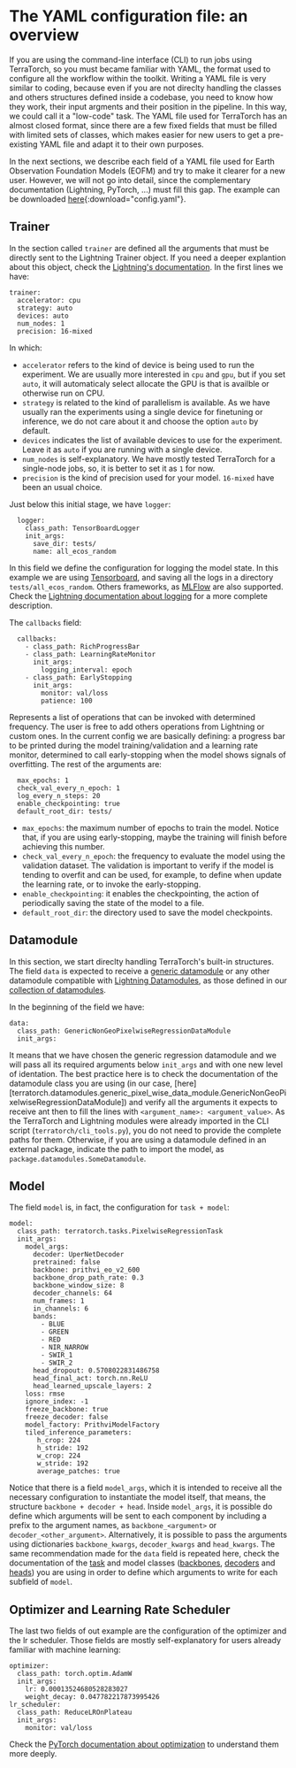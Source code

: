 # The YAML configuration file: an overview 

If you are using the command-line interface (CLI) to run jobs using TerraTorch, so you must became familiar with
YAML, the format used to configure all the workflow within the toolkit. Writing a YAML file is very similar to
coding, because even if you are not direclty handling the classes and others structures defined inside a codebase,
you need to know how they work, their input argments and their position in the pipeline. In this way, we
could call it a "low-code" task.
The YAML file used for TerraTorch has an almost closed format, since there are a few fixed fields that must be filled with
limited sets of classes, which makes easier for new users to get a pre-existing YAML file and adapt it to
their own purposes. 
 
In the next sections, we describe each field of a YAML file used for Earth Observation Foundation Models (EOFM) and try to make it clearer for a new user. However, we will not go into detail, since the complementary documentation (Lightning, PyTorch, ...) must fill this gap. The example can be
downloaded [here](config.yaml){:download="config.yaml"}. 

## Trainer

In the section called `trainer` are defined all the arguments that must be directly sent to the Lightning
Trainer object. If you need a deeper explantion about this object, check the [Lightning's documentation](https://lightning.ai/docs/pytorch/stable/common/trainer.html).
In the first lines we have:

```
trainer:
  accelerator: cpu
  strategy: auto
  devices: auto
  num_nodes: 1
  precision: 16-mixed
```
In which:

* `accelerator` refers to the kind of device is being used to run the experiment. We are usually
more interested in `cpu` and `gpu`, but if you set `auto`, it will automaticaly select allocate the GPU is
that is availble or otherwise run on CPU.
* `strategy` is related to the kind of parallelism is available. As we have usually ran the experiments using a
single device for finetuning or inference, we do not care about it and choose the option `auto` by default. 
* `devices` indicates the list of available devices to use for the experiment. Leave it as `auto` if you are
running with a single device. 
* `num_nodes` is self-explanatory. We have mostly tested TerraTorch for a single-node jobs, so, it is better to
set it as `1` for now. 
* `precision` is the kind of precision used for your model. `16-mixed` have been an usual choice. 

Just below this initial stage, we have `logger`:
```
  logger:
    class_path: TensorBoardLogger
    init_args:
      save_dir: tests/
      name: all_ecos_random
```
In this field we define the configuration for logging the model state. In this example we are using
[Tensorboard](https://www.tensorflow.org/tensorboard?hl=pt-br), and saving all the logs in a directory `tests/all_ecos_random`. 
Others frameworks, as [MLFlow](https://mlflow.org/) are also supported. Check the [Lightning documentation
about logging](https://lightning.ai/docs/pytorch/stable/extensions/logging.html) for a more complete description. 

The `callbacks` field:
```
  callbacks:
    - class_path: RichProgressBar
    - class_path: LearningRateMonitor
      init_args:
        logging_interval: epoch
    - class_path: EarlyStopping
      init_args:
        monitor: val/loss
        patience: 100
```
Represents a list of operations that can be invoked with determined frequency. The user is free to add
others operations from Lightning or custom ones. In the current config we are basically defining: a progress
bar to be printed during the model training/validation and a learning rate monitor, determined to call early-stopping when the model shows
signals of overfitting. 
The rest of the arguments are:
```
  max_epochs: 1
  check_val_every_n_epoch: 1
  log_every_n_steps: 20
  enable_checkpointing: true
  default_root_dir: tests/
```

* `max_epochs`: the maximum number of epochs to train the model. Notice that, if you are using early-stopping,
    maybe the training will finish before achieving this number. 
* `check_val_every_n_epoch`: the frequency to evaluate the model using the validation dataset. The validation
    is important to verify if the model is tending to overfit and  can be used, for example, to define when update the learning rate, or to invoke the early-stopping. 
* `enable_checkpointing`: it enables the checkpointing, the action of periodically saving the state of the
    model to a file. 
* `default_root_dir`: the directory used to save the model checkpoints. 

## Datamodule

In this section, we start direclty handling TerraTorch's built-in structures. The field `data` is expected to
receive a [generic datamodule](../package/generic_datamodules.md) or any other datamodule compatible with [Lightning
Datamodules](https://lightning.ai/docs/pytorch/stable/data/datamodule.html), as those defined
in our [collection of datamodules](../package/datamodules.md). 

In the beginning of the field we have:
```
data:
  class_path: GenericNonGeoPixelwiseRegressionDataModule
  init_args:
```
It means that we have chosen the generic regression datamodule and we will pass all its required arguments below
`init_args` and with one new level of identation. The best practice here is to check the documentation of the
datamodule class you are using (in our case, [here][terratorch.datamodules.generic_pixel_wise_data_module.GenericNonGeoPixelwiseRegressionDataModule])
and verify all the arguments it expects to receive ant then to fill the lines
with `<argument_name>: <argument_value>`. 
As the TerraTorch and Lightning modules were already imported in the CLI script (`terratorch/cli_tools.py`),
you do not need to provide the complete paths for them. Otherwise, if you are using a datamodule defined in an
external package, indicate the path to import the model, as `package.datamodules.SomeDatamodule`. 

## Model

The field `model` is, in fact, the configuration for `task + model`: 
```
model:
  class_path: terratorch.tasks.PixelwiseRegressionTask
  init_args:
    model_args:
      decoder: UperNetDecoder
      pretrained: false
      backbone: prithvi_eo_v2_600
      backbone_drop_path_rate: 0.3
      backbone_window_size: 8
      decoder_channels: 64
      num_frames: 1
      in_channels: 6
      bands:
        - BLUE
        - GREEN
        - RED
        - NIR_NARROW
        - SWIR_1
        - SWIR_2
      head_dropout: 0.5708022831486758
      head_final_act: torch.nn.ReLU
      head_learned_upscale_layers: 2
    loss: rmse
    ignore_index: -1
    freeze_backbone: true
    freeze_decoder: false
    model_factory: PrithviModelFactory
    tiled_inference_parameters:
       h_crop: 224
       h_stride: 192
       w_crop: 224
       w_stride: 192
       average_patches: true
```
Notice that there is a field `model_args`, which it is intended to receive all the necessary configuration to
instantiate the model itself, that means, the structure `backbone + decoder + head`. Inside `model_args`, it
is possible do define which arguments will be sent to each component by including a prefix to the argument
names, as `backbone_<argument>` or `decoder_<other_argument>`. Alternatively, it is possible to pass the
arguments using dictionaries `backbone_kwargs`, `decoder_kwargs` and `head_kwargs`. The same recommendation
made for the `data` field is repeated here, check the documentation of the [task](../package/tasks.md) and
model classes ([backbones](../package/backbones.md), [decoders](../package/decoders.md) and [heads](../package/heads.md)) you are using in
order to define which arguments to write for each subfield of `model`. 

## Optimizer and Learning Rate Scheduler

The last two fields of out example are the configuration of the optimizer and the lr scheduler. Those fields
are mostly self-explanatory for users already familiar with machine learning:

```
optimizer:
  class_path: torch.optim.AdamW
  init_args:
    lr: 0.00013524680528283027
    weight_decay: 0.047782217873995426
lr_scheduler:
  class_path: ReduceLROnPlateau
  init_args:
    monitor: val/loss
```
Check the [PyTorch documentation about optimization](https://pytorch.org/docs/stable/optim.html) to understand them more deeply. 


